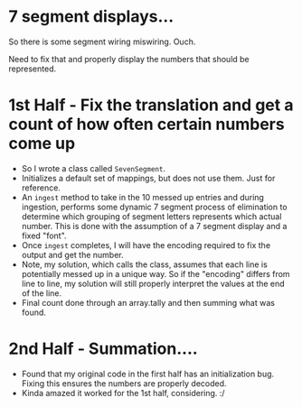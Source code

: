 # 7 segment displays...

So there is some segment wiring miswiring. Ouch.

Need to fix that and properly display the numbers that should be represented.


# 1st Half - Fix the translation and get a count of how often certain numbers come up

* So I wrote a class called `SevenSegment`.
* Initializes a default set of mappings, but does not use them. Just for reference.
* An `ingest` method to take in the 10 messed up entries and during ingestion, performs
  some dynamic 7 segment process of elimination to determine which grouping of segment letters
  represents which actual number. This is done with the assumption of a 7 segment display and a
  fixed "font".
* Once `ingest` completes, I will have the encoding required to fix the output and get the number.
* Note, my solution, which calls the class, assumes that each line is potentially messed up in a unique way.
  So if the "encoding" differs from line to line, my solution will still properly interpret the values at the end of the line.
* Final count done through an array.tally and then summing what was found.


# 2nd Half - Summation....

* Found that my original code in the first half has an initialization bug. Fixing this ensures the numbers are properly decoded.
* Kinda amazed it worked for the 1st half, considering. :/
